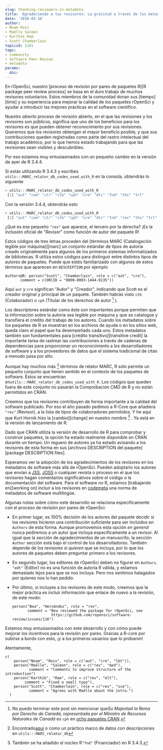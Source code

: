 ```yaml
---
slug: thanking-reviewers-in-metadata
title: 'Agradeciendo a tus revisores: La gratitud a través de los metadatos semánticos'
date: '2018-03-16'
author:
- Noam Ross
- Maëlle Salmon
- Karthik Ram
- Scott Chamberlain
topicid: 1101
tags:
- community
- Software Peer Review
- metadata
params:
  doi: 
---
```


En rOpenSci, nuestro [proceso de revisión por pares de paquetes R][R package peer review process] se basa en el duro trabajo de muchos revisores voluntarios.  Estos miembros de la comunidad donan sus [tiempo][time] y su experiencia para mejorar la calidad de los paquetes rOpenSci y ayudar a introducir las mejores prácticas en el software científico.

Nuestro *abierto* proceso de revisión abierto, en el que las revisiones y los revisores son públicos, significa que uno de los beneficios para los revisores es que pueden obtener reconocimiento por sus revisiones.  Queremos que los revisores obtengan el mayor beneficio posible, y que sus contribuciones queden registradas como parte del rastro intelectual del trabajo académico, por lo que hemos estado trabajando para que las revisiones sean visibles y descubribles.

Por eso estamos muy entusiasmados con un pequeño cambio en la versión de ayer de R 3.4.4.

Si estás utilizando R 3.4.3 y escribes `utils:::MARC_relator_db_codes_used_with_R` en la consola, obtendrás lo siguiente

```r
> utils:::MARC_relator_db_codes_used_with_R
 [1] "aut" "com" "ctr" "ctb" "cph" "cre" "dtc" "fnd" "ths" "trl"
```

Con la versión 3.4.4, obtendrás esto

```r
> utils:::MARC_relator_db_codes_used_with_R
 [1] "aut" "com" "ctr" "ctb" "cph" "cre" "dtc" "fnd" "rev" "ths" "trl"
```

¿Qué es ese pequeño `"rev"` que aparece, el tercero por la derecha? ¡Es la inclusión oficial de "Revisor" como función de autor del paquete R!

Estos códigos de tres letras proceden del [términos MARC (Catalogación legible por máquina)][marc] un conjunto estándar de tipos de autoría creado originalmente para algunos de los primeros sistemas informatizados de bibliotecas. R utiliza estos códigos para distinguir entre distintos tipos de autores de paquetes. Puede que estés familiarizado con algunos de estos términos que aparecen en `DESCRIPTION` por ejemplo

```
Authors@R: person("Scott", "Chamberlain", role = c("aut", "cre"), 
       comment = c(ORCID = "0000-0003-1444-9135"))
```

Aquí `aut` y `cre` significan "Autor" y "Creador", indicando que Scott es el creador original y principal de un paquete.  También habrás visto `ctb` (Colaborador) o `cph` (Titular de los derechos de autor [^1] ).

[^1]: No puedo terminar este post sin mencionar que*Su Majestad la Reina por Derecho de Canadá, representada por el Ministro de Recursos Naturales de Canadá* es `cph` en [ocho paquetes CRAN](https://github.com/search?utf8=%E2%9C%93&q=org%3Acran+Her+Majesty+the+Queen+in+Right+of+Canada%2C+as+represented+by+the+Minister+of+Natural+Resources+Canada+filename%3ADESCRIPTION&type=Code).

Los descriptores estándar como éste son importantes porque permiten que la información sobre la autoría sea legible por máquina y que se catalogue y transfiera el crédito del trabajo de los autores. Cuando los metadatos sobre los paquetes de R se muestran en los archivos de ayuda o en los sitios web, queda claro el papel que ha desempeñado cada uno. Estos metadatos también son fundamentales para [crédito transitivo][transitive credit] la importante tarea de rastrear las contribuciones a través de cadenas de dependencias para proporcionar un reconocimiento a los desarrolladores de software y a los proveedores de datos que el sistema tradicional de citas a menudo pasa por alto.

Aunque hay muchos más [^2] términos de relator MARC, R sólo permite un pequeño conjunto que tienen sentido en el contexto de los paquetes de software. Éstos se encuentran en`utils:::MARC_relator_db_codes_used_with_R`. Los códigos que queden fuera de este conjunto no pasarán la Comprobación CMD de R y no están permitidos en CRAN.

[^2]: Encontrado[aquí](https://www.loc.gov/marc/relators/relaterm.html) o como un práctico marco de datos con descripciones en `utils:::MARC_relator_db`

Creemos que los revisores contribuyen de forma importante a la calidad del software publicado. Por eso el año pasado pedimos a R-Core que añadiera `"rev"` (Revisor), a la lista de tipos de colaboradores permitidos. Y he aquí que Kurt Hornik hizo la [cambio][change] en nuestro nombre [^3] . Ya está en la versión de lanzamiento de R.

[^3]: También se ha añadido el núcleo R`"fnd"` (Financiador) en R 3.4.3.

Dado que CRAN utiliza la versión de desarrollo de R para comprobar y construir paquetes, la opción ha estado realmente disponible en CRAN durante un tiempo. Un reguero de autores ya ha estado avisando a los revisores de esta forma en sus [archivos DESCRIPTION del paquete][package DESCRIPTION files].

Esperamos ver la adopción de los agradecimientos de los revisores en los metadatos de software más allá de rOpenSci. Pueden adoptarlo los autores que envían a [JSS], [JOSS] o cualquier revista o proceso en el que los revisores hagan comentarios significativos sobre el código o la documentación del software.  Para el software no R, estamos [trabajando en][working on] incluir a los revisores en [codemeta] una norma de metadatos de software multilingüe.

Algunas notas sobre cómo este desarrollo se relaciona específicamente con el proceso de revisión por pares de rOpenSci:

- En primer lugar, es 100% decisión de los autores del paquete decidir si los revisores hicieron una contribución suficiente para ser incluidos en `Authors` de esta forma.  Aunque promovemos esta opción *en general* nunca pediremos a un autor que incluya específicamente a un revisor.  Al igual que la sección de agradecimientos de un manuscrito, la sección `Author` sección está bajo el control de los desarrolladores. También depende de los revisores si *quieren* que se incluya, por lo que los autores de paquetes deben preguntar primero a los revisores.

- En segundo lugar, los editores de rOpenSci deben *no* figurar en `Authors`. `"edt"` (Editor) no es una función de autoría R válida, y estamos demasiado lejos para que se nos incluya.  Pero nos sentimos halagados por quienes nos lo han pedido.

- Por último, si incluyes a los revisores de este modo, creemos que la mejor práctica es incluir información que enlace de nuevo a la revisión, de este modo:
  
  ```
  person("Bea", "Hernández", role = "rev",
         comment = "Bea reviewed the package for rOpenSci, see 
                    https://github.com/ropensci/software-review/issues/116")
  ```

Estamos muy entusiasmados con este desarrollo y con cómo puede mejorar los incentivos para la revisión por pares. Gracias a R-core por subirse a bordo con esto, ¡y a los primeros usuarios que lo probaron!

Atentamente,

```
c(
    person("Noam", "Ross", role = c("aut", "cre", "lbt")),
    person("Maëlle", "Salmon", role = c("rev", "med"),
           comment = "Comments to improve structure of the introduction")
    person("Karthik", "Ram", role = c("rev", "elt"),
         comment = "Fixed a small typo"),
    person("Scott", "Chamberlain", role = c("rev", "sce"),
           comment = "Agrees with Maëlle about the intro.")
  )
```

[Proceso de revisión por pares del paquete R]: /blog/2017/09/01/nf-softwarereview/
[tiempo]: /blog/2016/03/28/software-review/#review-takes-a-lot-of-time
[orujo]: https://en.wikipedia.org/wiki/MARC_standards
[crédito transitivo]: https://openresearchsoftware.metajnl.com/articles/10.5334/jors.be/
[cambiar]: https://github.com/wch/r-source/blame/cb9b0506cced030613e06fb92799a1d1807bc257/src/library/utils/R/sysdata.R#L37
[archivos DESCRIPTION del paquete]: https://github.com/search?utf8=%E2%9C%93&q=user%3Acran+filename%3ADESCRIPTION+person+role+rev+ropensci&type=Code
[JSS]: https://www.jstatsoft.org/
[JOSS]: https://joss.theoj.org/
[trabajando en]: https://github.com/codemeta/codemeta/issues/177
[codemeta]: https://codemeta.github.io/



